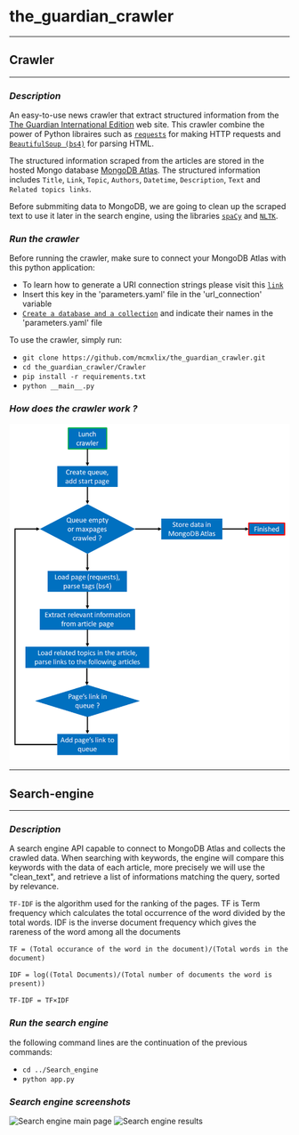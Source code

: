 # the_guardian_crawler
___
## Crawler
___
### *Description*

An easy-to-use news crawler that extract structured information from the [The Guardian International Edition](https://www.theguardian.com/international) web site. This crawler combine the power of Python libraires such as [`requests`](https://requests.readthedocs.io/en/master/) for making HTTP requests and [`BeautifulSoup (bs4)`](https://pypi.org/project/beautifulsoup4/) for parsing HTML.

The structured information scraped from the articles are stored in the hosted Mongo database [MongoDB Atlas](https://www.mongodb.com/cloud/atlas). The structured information includes ```Title```, ```Link```, ```Topic```, ```Authors```, ```Datetime```, ```Description```, ```Text``` and ```Related topics links```.

Before submmiting data to MongoDB, we are going to clean up the scraped text to use it later in the search engine, using the libraries  [`spaCy`](https://spacy.io/) and [`NLTK`](https://www.nltk.org/).

### *Run the crawler*
Before running the crawler, make sure to connect your MongoDB Atlas with this python application:
* To learn how to generate a URI connection strings please visit this [`link`](https://docs.atlas.mongodb.com/driver-connection/)
* Insert this key in the 'parameters.yaml' file in the 'url_connection' variable
* [`Create a database and a collection`](https://docs.atlas.mongodb.com/data-explorer/databases-collections/) and indicate their names in the 'parameters.yaml' file

To use the crawler, simply run:
* ```git clone https://github.com/mcmxlix/the_guardian_crawler.git```
* ```cd the_guardian_crawler/Crawler```
* ```pip install -r requirements.txt```
* ```python __main__.py```

### *How does the crawler work ?*
![Crawler workflow](images/crawler-flow.png)

___
## Search-engine
___
### *Description*
A search engine API capable to connect to MongoDB Atlas and collects the crawled data. When searching with keywords, the engine will compare this keywords with the data of each article, more precisely we will use the "clean_text", and retrieve a list of informations matching the query, sorted by relevance.

```TF-IDF``` is the algorithm used for the ranking of the pages. TF is Term frequency which calculates the total occurrence of the word divided by the total words. IDF is the inverse document frequency which gives the rareness of the word among all the documents 
```
TF = (Total occurance of the word in the document)/(Total words in the document)
```
```
IDF = log⁡((Total Documents)/(Total number of documents the word is present))
```
```
TF-IDF = TF×IDF
```

### *Run the search engine*
the following command lines are the continuation of the previous commands:
* ```cd ../Search_engine```
* ```python app.py```

### *Search engine screenshots*
![Search engine main page](images/search-engine1.PNG)
![Search engine results](images/search-engine2.PNG)
